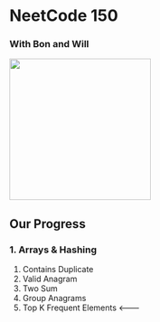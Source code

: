 # NeetCode 150
### With Bon and Will
<img src="https://github.com/user-attachments/assets/5d59868e-26a3-47db-abcc-11b7fdde5725" width="250px">

## Our Progress
### 1. Arrays & Hashing
1. Contains Duplicate
2. Valid Anagram
3. Two Sum
4. Group Anagrams
5. Top K Frequent Elements  <---
